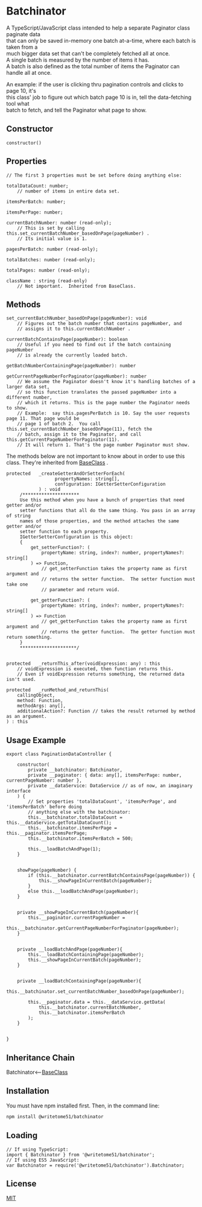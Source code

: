 # Batchinator

A TypeScript/JavaScript class intended to help a separate Paginator class paginate data  
that can only be saved in-memory one batch at-a-time, where each batch is taken from a  
much bigger data set that can't be completely fetched all at once.  
A single batch is measured by the number of items it has.  
A batch is also defined as the total number of items the Paginator can handle all at once.

An example: if the user is clicking thru pagination controls and clicks to page 10, it's  
this class' job to figure out which batch page 10 is in, tell the data-fetching tool what  
batch to fetch, and tell the Paginator what page to show.



## Constructor

```
constructor()
```

## Properties
```
// The first 3 properties must be set before doing anything else:

totalDataCount: number;
    // number of items in entire data set.

itemsPerBatch: number;
    
itemsPerPage: number;

currentBatchNumber: number (read-only);
    // This is set by calling this.set_currentBatchNumber_basedOnPage(pageNumber) .
    // Its initial value is 1.

pagesPerBatch: number (read-only);

totalBatches: number (read-only);

totalPages: number (read-only);

className : string (read-only)
    // Not important.  Inherited from BaseClass.
```

## Methods
```
set_currentBatchNumber_basedOnPage(pageNumber): void
    // Figures out the batch number that contains pageNumber, and
    // assigns it to this.currentBatchNumber .

currentBatchContainsPage(pageNumber): boolean
    // Useful if you need to find out if the batch containing pageNumber 
    // is already the currently loaded batch.

getBatchNumberContainingPage(pageNumber): number

getCurrentPageNumberForPaginator(pageNumber): number
    // We assume the Paginator doesn't know it's handling batches of a larger data set, 
    // so this function translates the passed pageNumber into a different number, 
    // which it returns. This is the page number the Paginator needs to show.
    // Example:  say this.pagesPerBatch is 10. Say the user requests page 11. That page would be 
    // page 1 of batch 2.  You call this.set_currentBatchNumber_basedOnPage(11), fetch the 
    // batch, assign it to the Paginator, and call this.getCurrentPageNumberForPaginator(11). 
    // It will return 1. That's the page number Paginator must show.
```
The methods below are not important to know about in order to use this  
class.  They're inherited from [BaseClass](https://github.com/writetome51/typescript-base-class#baseclass) .
```	
protected   _createGetterAndOrSetterForEach(
                  propertyNames: string[],
                  configuration: IGetterSetterConfiguration
            ) : void
     /*********************
     Use this method when you have a bunch of properties that need getter and/or 
     setter functions that all do the same thing. You pass in an array of string 
     names of those properties, and the method attaches the same getter and/or 
     setter function to each property.
     IGetterSetterConfiguration is this object:
     {
         get_setterFunction?: (
             propertyName: string, index?: number, propertyNames?: string[]
         ) => Function,
             // get_setterFunction takes the property name as first argument and 
             // returns the setter function.  The setter function must take one 
             // parameter and return void.
     
         get_getterFunction?: (
             propertyName: string, index?: number, propertyNames?: string[]
         ) => Function
             // get_getterFunction takes the property name as first argument and 
             // returns the getter function.  The getter function must return something.
     }
     *********************/ 
   
   
protected   _returnThis_after(voidExpression: any) : this
    // voidExpression is executed, then function returns this.
    // Even if voidExpression returns something, the returned data isn't used.

protected   _runMethod_and_returnThis(
    callingObject, 
    method: Function, 
    methodArgs: any[], 
    additionalAction?: Function // takes the result returned by method as an argument.
) : this
```   

## Usage Example

```
export class PaginationDataController {

    constructor(
        private __batchinator: Batchinator,
        private __paginator: { data: any[], itemsPerPage: number, currentPageNumber: number },
        private __dataService: DataService // as of now, an imaginary interface
    ) { 
        // Set properties 'totalDataCount', 'itemsPerPage', and 'itemsPerBatch' before doing 
        // anything else with the batchinator:
        this.__batchinator.totalDataCount = this.__dataService.getTotalDataCount();
        this.__batchinator.itemsPerPage = this.__paginator.itemsPerPage;
        this.__batchinator.itemsPerBatch = 500;

        this.__loadBatchAndPage(1);
    }


    showPage(pageNumber) {
        if (this.__batchinator.currentBatchContainsPage(pageNumber)) {
            this.__showPageInCurrentBatch(pageNumber);
        }
        else this.__loadBatchAndPage(pageNumber);
    }


    private __showPageInCurrentBatch(pageNumber){
        this.__paginator.currentPageNumber = 
            this.__batchinator.getCurrentPageNumberForPaginator(pageNumber);
    }


    private __loadBatchAndPage(pageNumber){
        this.__loadBatchContainingPage(pageNumber);
        this.__showPageInCurrentBatch(pageNumber);
    }


    private __loadBatchContainingPage(pageNumber){
        this.__batchinator.set_currentBatchNumber_basedOnPage(pageNumber);

        this.__paginator.data = this.__dataService.getData(
            this.__batchinator.currentBatchNumber,
            this.__batchinator.itemsPerBatch
        );
    }


}
```

## Inheritance Chain

Batchinator<--[BaseClass](https://github.com/writetome51/typescript-base-class#baseclass)

## Installation

You must have npm installed first.  Then, in the command line:

```bash
npm install @writetome51/batchinator
```

## Loading

```
// If using TypeScript:
import { Batchinator } from '@writetome51/batchinator';
// If using ES5 JavaScript:
var Batchinator = require('@writetome51/batchinator').Batchinator;
```   


## License
[MIT](https://choosealicense.com/licenses/mit/)
